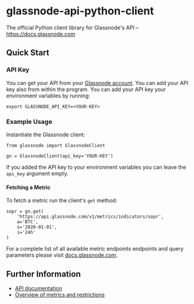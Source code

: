 # glassnode-api-python-client
The official Python client library for Glassnode's API – https://docs.glassnode.com

## Quick Start

### API Key

You can get your API from your [Glassnode account](https://studio.glassnode.com/settings/api).
You can add your API key also from within the program.
You can add your API key your environment variables by running:

`export GLASSNODE_API_KEY=<YOUR-KEY>`

### Example Usage

Instantiate the Glassnode client:

```
from glassnode import GlassnodeClient

gn = GlassnodeClient(api_key='YOUR-KEY')
```

If you added the API key to your environment variables you can leave the `api_key` argument empty.

#### Fetching a Metric

To fetch a metric run the client's `get` method:
```
sopr = gn.get(
    'https://api.glassnode.com/v1/metrics/indicators/sopr',
    a='BTC',
    s='2020-01-01',
    i='24h'
)
```

For a complete list of all available metric endpoints endpoints and query parameters please visit [docs.glassnode.com](https://docs.glassnode.com).

## Further Information

* [API documentation](https://docs.glassnode.com/)
* [Overview of metrics and restrictions](https://glassnode.com/metrics)
